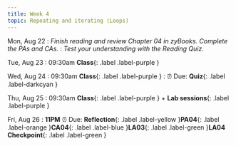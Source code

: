 ```yaml
---
title: Week 4
topic: Repeating and iterating (Loops)
---
```

Mon, Aug 22
: _Finish reading and review Chapter 04 in zyBooks. Complete the PAs and CAs._
: _Test your understanding with the Reading Quiz._

Tue, Aug 23
: 09:30am **Class**{: .label .label-purple }

Wed, Aug 24
: 09:30am **Class**{: .label .label-purple }
    : ⏰ Due: **Quiz**{: .label .label-darkcyan }


Thu, Aug 25
: 09:30am **Class**{: .label .label-purple } + **Lab sessions**{: .label .label-purple }

Fri, Aug 26
: **11PM** ⏰  Due: **Reflection**{: .label .label-yellow }**PA04**{: .label .label-orange }**CA04**{: .label .label-blue }**LA03**{: .label .label-green }**LA04 Checkpoint**{: .label .label-green }



